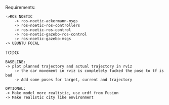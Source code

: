 Requirements:

    ->ROS NOETIC
        -> ros-noetic-ackermann-msgs
        -> ros-noetic-ros-controllers
        -> ros-noetic-ros-control
        -> ros-noetic-gazebo-ros-control
        -> ros-noetic-gazebo-msgs
    -> UBUNTU FOCAL
    
TODO:

    BASELINE:
    -> plot planned trajectory and actual trajectory in rviz 
        -> the car movement in rviz is completely fucked the pose to tf is bad
        -> Add some poses for target, current and trajectory

    OPTIONAL:
    -> Make model more realistic, use urdf from Fusion
    -> Make realistic city like environment
    